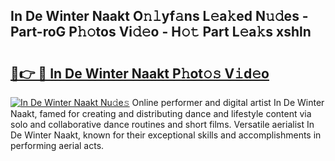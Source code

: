 ## In De Winter Naakt O𝚗𝚕yf𝚊ns L𝚎a𝚔ed N𝚞𝚍es - Part-roG P𝚑𝚘tos Vi𝚍𝚎o - H𝚘𝚝 Part L𝚎a𝚔s xshln

# <h2><a href="http://kf5xhci.oniu.top/?m=In+De+Winter+Naakt">🔗👉 🔴 In De Winter Naakt P𝚑ot𝚘𝚜 V𝚒d𝚎o</a></h2>

[![In De Winter Naakt Nu𝚍e𝚜](https://i.imgur.com/0qMVB7G.gif)](http://kf5xhci.oniu.top/?m=In+De+Winter+Naakt)
Online performer and digital artist In De Winter Naakt, famed for creating and distributing dance and lifestyle content via solo and collaborative dance routines and short films. Versatile aerialist In De Winter Naakt, known for their exceptional skills and accomplishments in performing aerial acts.  
